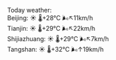 Today weather:  
Beijing: ☀️   🌡️+28°C 🌬️↖11km/h  
Tianjin: ☀️   🌡️+29°C 🌬️↖22km/h  
Shijiazhuang: ☀️   🌡️+29°C 🌬️↖7km/h  
Tangshan: ☀️   🌡️+32°C 🌬️↑19km/h  
